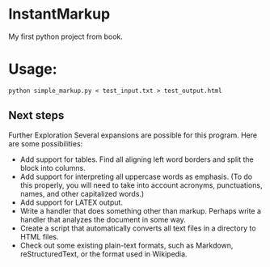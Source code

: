 # InstantMarkup
My first python project from book.

<h1>Usage:</h1>
<p><code>python simple_markup.py < test_input.txt > test_output.html</code></p>
<h2>Next steps</h2>
<p>Further Exploration
Several expansions are possible for this program. Here are some possibilities:
<ul>
    <li>Add support for tables. Find all aligning left word borders and split the block into columns.</li>
    <li>Add support for interpreting all uppercase words as emphasis. (To do this properly, you will need to take into account acronyms, punctuations, names, and other capitalized words.)</li>
  <li>Add support for LATEX output.</li>
    <li>Write a handler that does something other than markup. Perhaps write a handler that analyzes the document in some way.</li>
    <li>Create a script that automatically converts all text files in a directory to HTML files.</li>
    <li>Check out some existing plain-text formats, such as Markdown, reStructuredText, or the format used in Wikipedia.</li>
</p>

